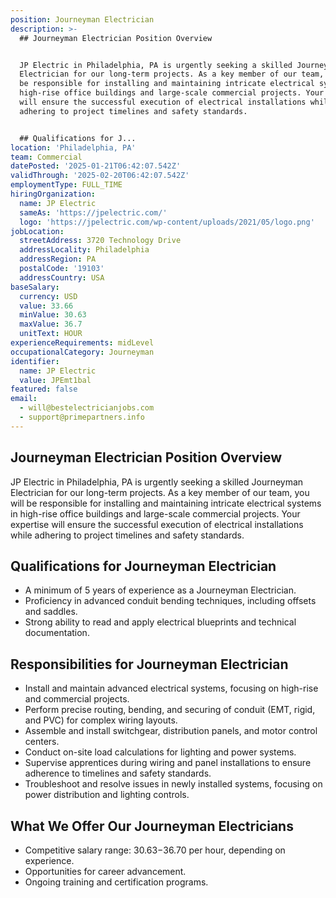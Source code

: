 ```yaml
---
position: Journeyman Electrician
description: >-
  ## Journeyman Electrician Position Overview


  JP Electric in Philadelphia, PA is urgently seeking a skilled Journeyman
  Electrician for our long-term projects. As a key member of our team, you will
  be responsible for installing and maintaining intricate electrical systems in
  high-rise office buildings and large-scale commercial projects. Your expertise
  will ensure the successful execution of electrical installations while
  adhering to project timelines and safety standards.


  ## Qualifications for J...
location: 'Philadelphia, PA'
team: Commercial
datePosted: '2025-01-21T06:42:07.542Z'
validThrough: '2025-02-20T06:42:07.542Z'
employmentType: FULL_TIME
hiringOrganization:
  name: JP Electric
  sameAs: 'https://jpelectric.com/'
  logo: 'https://jpelectric.com/wp-content/uploads/2021/05/logo.png'
jobLocation:
  streetAddress: 3720 Technology Drive
  addressLocality: Philadelphia
  addressRegion: PA
  postalCode: '19103'
  addressCountry: USA
baseSalary:
  currency: USD
  value: 33.66
  minValue: 30.63
  maxValue: 36.7
  unitText: HOUR
experienceRequirements: midLevel
occupationalCategory: Journeyman
identifier:
  name: JP Electric
  value: JPEmt1bal
featured: false
email:
  - will@bestelectricianjobs.com
  - support@primepartners.info
---
```




## Journeyman Electrician Position Overview

JP Electric in Philadelphia, PA is urgently seeking a skilled Journeyman Electrician for our long-term projects. As a key member of our team, you will be responsible for installing and maintaining intricate electrical systems in high-rise office buildings and large-scale commercial projects. Your expertise will ensure the successful execution of electrical installations while adhering to project timelines and safety standards.

## Qualifications for Journeyman Electrician

- A minimum of 5 years of experience as a Journeyman Electrician.
- Proficiency in advanced conduit bending techniques, including offsets and saddles.
- Strong ability to read and apply electrical blueprints and technical documentation.

## Responsibilities for Journeyman Electrician

- Install and maintain advanced electrical systems, focusing on high-rise and commercial projects.
- Perform precise routing, bending, and securing of conduit (EMT, rigid, and PVC) for complex wiring layouts.
- Assemble and install switchgear, distribution panels, and motor control centers.
- Conduct on-site load calculations for lighting and power systems.
- Supervise apprentices during wiring and panel installations to ensure adherence to timelines and safety standards.
- Troubleshoot and resolve issues in newly installed systems, focusing on power distribution and lighting controls.

## What We Offer Our Journeyman Electricians

- Competitive salary range: $30.63-$36.70 per hour, depending on experience.
- Opportunities for career advancement.
- Ongoing training and certification programs.